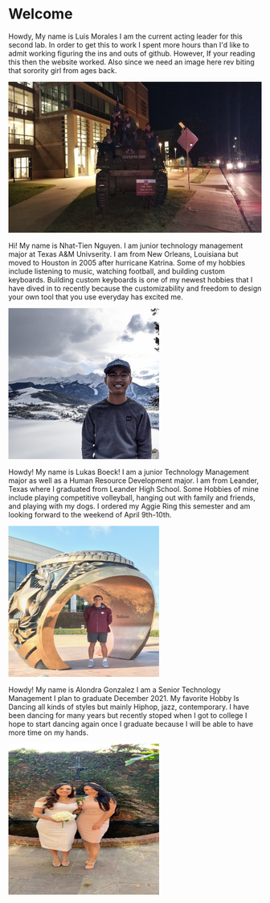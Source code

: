 <h1>Welcome</h1>

<p>
Howdy, My name is Luis Morales
I am the current acting leader for this second lab. In order to get this to work I spent more hours than I'd like to admit working figuring the ins and outs of github. However, If your reading this then the website worked. Also since we need an image here rev biting that sorority girl from ages back.
</p>
<img src="tank.jpg" alt="Me on a tank" style="width:300;height:300px;">


<p>
Hi! My name is Nhat-Tien Nguyen. I am junior technology management major at Texas A&M Univserity. I am from New Orleans, Louisiana but moved to Houston in 2005 after hurricane Katrina. Some of my hobbies include listening to music, watching football, and building custom keyboards. Building custom keyboards is one of my newest hobbies that I have dived in to recently because the customizability and freedom to design your own tool that you use everyday has excited me. 
</p>
<img src="Colorado.jpg" alt="Tien in the mountains" style="width:300px;height:300px;">
<p>
Howdy! My name is Lukas Boeck!
I am a junior Technology Management major as well as a Human Resource Development major.
I am from Leander, Texas where I graduated from Leander High School.
Some Hobbies of mine include playing competitive volleyball, hanging out with family and friends, and playing with my dogs.
I ordered my Aggie Ring this semester and am looking forward to the weekend of April 9th-10th.
</p>
<img src="ring.JPEG" alt="Lukas in the Ring statue" style="width:300px;height:300px;">
<p>
Howdy! My name is Alondra Gonzalez
I am a Senior Technology Management  I plan to graduate December 2021. 
My favorite Hobby Is Dancing all kinds of styles but mainly Hiphop, jazz, contemporary.
I have been dancing for many years but recently stoped when I got to college I hope to start dancing again once I graduate because I will be able to  have more time on my hands.
</p>
<img src="IMG_2034.jpeg" alt="Alondra at formal" style="width:300px;height:300px;">
